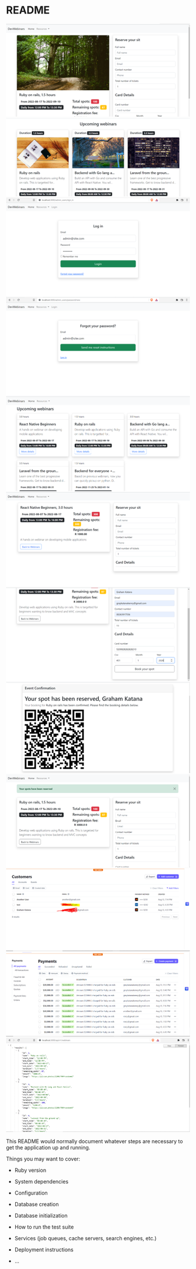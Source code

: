 # README
![Screenshot](Capture10.PNG)
![Screenshot](Capture9.PNG)
![Screenshot](Capture11.PNG)
![Screenshot](Capture12.PNG)
![Screenshot](Capture.PNG)
![Screenshot](Capture2.PNG)
![Screenshot](Capture3.PNG)
![Screenshot](Capture4.PNG)
![Screenshot](Capture5.PNG)
![Screenshot](Capture6.PNG)
![Screenshot](Capture7.PNG)
![Screenshot](Capture8.PNG)

This README would normally document whatever steps are necessary to get the
application up and running.

Things you may want to cover:

* Ruby version

* System dependencies

* Configuration

* Database creation

* Database initialization

* How to run the test suite

* Services (job queues, cache servers, search engines, etc.)

* Deployment instructions

* ...
